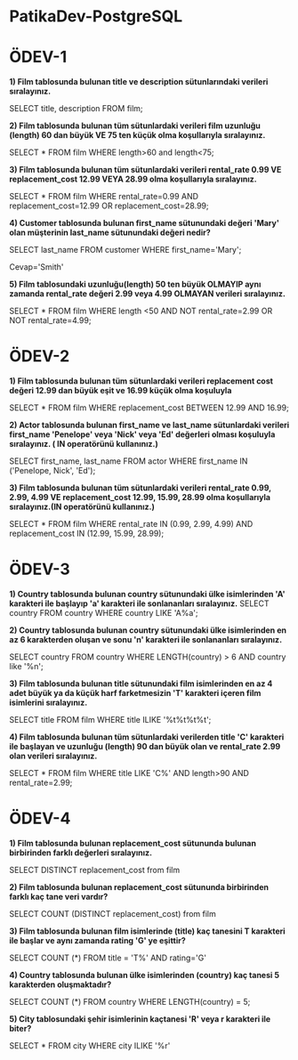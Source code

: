 # PatikaDev-PostgreSQL

# **ÖDEV-1**

**1) Film tablosunda bulunan title ve description sütunlarındaki verileri sıralayınız.**

SELECT title, description FROM film;

**2) Film tablosunda bulunan tüm sütunlardaki verileri film uzunluğu (length) 60 dan büyük VE 75 ten küçük olma koşullarıyla sıralayınız.**

SELECT * FROM film WHERE length>60 and length<75;

**3) Film tablosunda bulunan tüm sütunlardaki verileri rental_rate 0.99 VE replacement_cost 12.99 VEYA 28.99 olma koşullarıyla sıralayınız.**

SELECT * FROM film WHERE rental_rate=0.99 AND replacement_cost=12.99 OR replacement_cost=28.99;

**4) Customer tablosunda bulunan first_name sütunundaki değeri 'Mary' olan müşterinin last_name sütunundaki değeri nedir?**

SELECT last_name FROM customer WHERE first_name='Mary';

Cevap='Smith'

**5) Film tablosundaki uzunluğu(length) 50 ten büyük OLMAYIP aynı zamanda rental_rate değeri 2.99 veya 4.99 OLMAYAN verileri sıralayınız.**

SELECT * FROM film WHERE length <50 AND NOT rental_rate=2.99 OR NOT  rental_rate=4.99;

# **ÖDEV-2**

**1) Film tablosunda bulunan tüm sütunlardaki verileri replacement cost değeri 12.99 dan büyük eşit ve 16.99 küçük olma koşuluyla**

SELECT * FROM film WHERE replacement_cost BETWEEN 12.99 AND 16.99;

**2) Actor tablosunda bulunan first_name ve last_name sütunlardaki verileri first_name 'Penelope' veya 'Nick' veya 'Ed' değerleri olması koşuluyla sıralayınız. ( IN operatörünü kullanınız.)**

SELECT first_name, last_name FROM actor WHERE first_name IN ('Penelope, Nick', 'Ed');

**3) Film tablosunda bulunan tüm sütunlardaki verileri rental_rate 0.99, 2.99, 4.99 VE replacement_cost 12.99, 15.99, 28.99 olma koşullarıyla sıralayınız.(IN operatörünü kullanınız.)**

SELECT * FROM film WHERE rental_rate IN (0.99, 2.99, 4.99) AND replacement_cost IN (12.99, 15.99, 28.99);

# **ÖDEV-3**

**1) Country tablosunda bulunan country sütunundaki ülke isimlerinden 'A' karakteri ile başlayıp 'a' karakteri ile sonlananları sıralayınız.**
SELECT country FROM country WHERE country LIKE 'A%a';


**2) Country tablosunda bulunan country sütunundaki ülke isimlerinden en az 6 karakterden oluşan ve sonu 'n' karakteri ile sonlananları sıralayınız.**

SELECT country FROM country WHERE LENGTH(country) > 6 AND country like '%n';

**3) Film tablosunda bulunan title sütunundaki film isimlerinden en az 4 adet büyük ya da küçük harf farketmesizin 'T' karakteri içeren film isimlerini sıralayınız.**

SELECT title FROM film WHERE title ILIKE '%t%t%t%t';

**4) Film tablosunda bulunan tüm sütunlardaki verilerden title 'C' karakteri ile başlayan ve uzunluğu (length) 90 dan büyük olan ve rental_rate 2.99 olan verileri sıralayınız.**

SELECT * FROM film WHERE title LIKE 'C%' AND length>90 AND rental_rate=2.99;


# **ÖDEV-4**

**1) Film tablosunda bulunan replacement_cost sütununda bulunan birbirinden farklı değerleri sıralayınız.**

SELECT DISTINCT replacement_cost from film

**2) Film tablosunda bulunan replacement_cost sütununda birbirinden farklı kaç tane veri vardır?**

SELECT COUNT (DISTINCT replacement_cost) from film


**3) Film tablosunda bulunan film isimlerinde (title) kaç tanesini T karakteri ile başlar ve aynı zamanda rating 'G' ye eşittir?**

SELECT COUNT (*) FROM title = 'T%' AND rating='G'

**4) Country tablosunda bulunan ülke isimlerinden (country) kaç tanesi 5 karakterden oluşmaktadır?**

SELECT COUNT (*) FROM country WHERE LENGTH(country) = 5;


**5) City tablosundaki şehir isimlerinin kaçtanesi 'R' veya r karakteri ile biter?**

SELECT * FROM city WHERE city ILIKE '%r'

